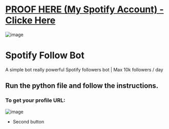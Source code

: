 # [PROOF HERE (My Spotify Account) - Clicke Here](https://open.spotify.com/user/31jvpt3cz4dwfr2jiwwmhdsqf34u?si=5c70054d657a417f)
![image](https://github.com/natrixdev/Spotify-Follow-Bot/assets/88579983/f8ddae71-1587-4ad0-ac9d-ff9115855f88)

# Spotify Follow Bot

A simple bot really powerful Spotify followers bot | Max 10k followers / day

## Run the python file and follow the instructions. 

### To get your profile URL: 
![image](https://github.com/natrixdev/Spotify-Follow-Bot/assets/88579983/f0c83ee7-61d5-47c5-8eb1-896ef8341943)
- Second button 
